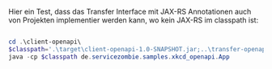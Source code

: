 
Hier ein Test, dass das Transfer Interface mit JAX-RS Annotationen auch von Projekten implementier werden kann, wo kein JAX-RS im classpath ist:

```powershell

cd .\client-openapi\
$classpath='.\target\client-openapi-1.0-SNAPSHOT.jar;..\transfer-openapi\target\transfer-openapi-1.0-SNAPSHOT.jar'
java -cp $classpath de.servicezombie.samples.xkcd_openapi.App

```